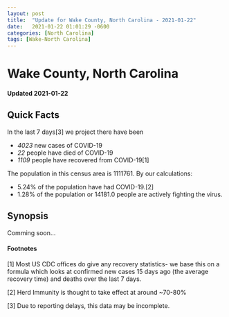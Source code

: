 ```yaml
---
layout: post
title:  "Update for Wake County, North Carolina - 2021-01-22"
date:   2021-01-22 01:01:29 -0600
categories: [North Carolina]
tags: [Wake-North Carolina]
---
```


# Wake County, North Carolina
#### Updated 2021-01-22

## Quick Facts

In the last 7 days[3] we project there have been
- *4023* new cases of COVID-19
- *22* people have died of COVID-19
- *1109* people have recovered from COVID-19[1]

The population in this census area is 1111761. By our calculations:
- 5.24% of the population have had COVID-19.[2]
- 1.28% of the population or 14181.0 people are actively fighting the virus.

## Synopsis

Comming soon...


#### Footnotes

[1] Most US CDC offices do give any recovery statistics- we base this on a formula which looks at confirmed new cases
15 days ago (the average recovery time) and deaths over the last 7 days.

[2] Herd Immunity is thought to take effect at around ~70-80%

[3] Due to reporting delays, this data may be incomplete.
 
    